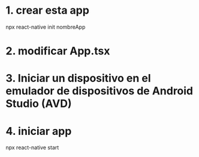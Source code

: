 
# 1. crear esta app
npx react-native init nombreApp

# 2. modificar App.tsx

# 3. Iniciar un dispositivo en el emulador de dispositivos de Android Studio (AVD)

# 4. iniciar app
npx react-native start
